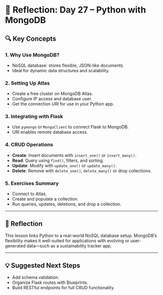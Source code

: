 # 📘 Reflection: Day 27 – Python with MongoDB

## 🔍 Key Concepts

### 1. Why Use MongoDB?

- NoSQL database: stores flexible, JSON-like documents.
- Ideal for dynamic data structures and scalability.

### 2. Setting Up Atlas

- Create a free cluster on MongoDB Atlas.
- Configure IP access and database user.
- Get the connection URI for use in your Python app.

### 3. Integrating with Flask

- Use `pymongo` or `MongoClient` to connect Flask to MongoDB.
- URI enables remote database access.

### 4. CRUD Operations

- **Create**: Insert documents with `insert_one()` or `insert_many()`.
- **Read**: Query using `find()`, filters, and sorting.
- **Update**: Modify with `update_one()` or `update_many()`.
- **Delete**: Remove with `delete_one()`, `delete_many()` or drop collections.

### 5. Exercises Summary

- Connect to Atlas.
- Create and populate a collection.
- Run queries, updates, deletions, and drop a collection.

---

## 📌 Reflection

This lesson links Python to a real-world NoSQL database setup. MongoDB’s flexibility makes it well-suited for applications with evolving or user-generated data—such as a sustainability tracker app.

---

## 💡 Suggested Next Steps

- Add schema validation.
- Organize Flask routes with Blueprints.
- Build RESTful endpoints for full CRUD functionality.
